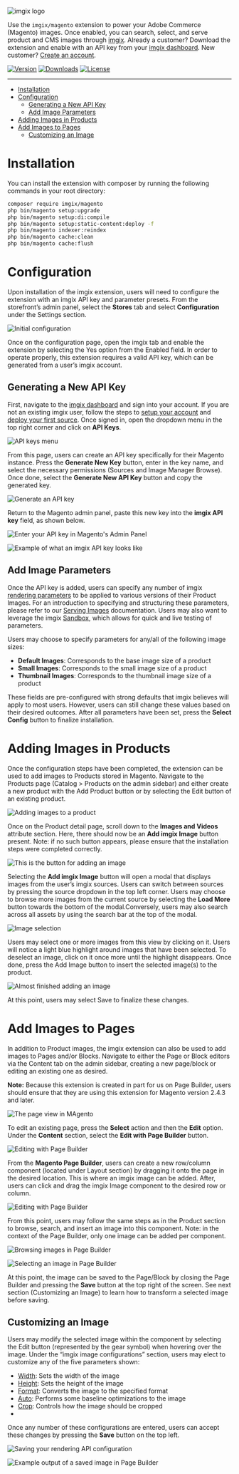 <!-- ix-docs-ignore -->
![imgix logo](https://assets.imgix.net/sdk-imgix-logo.svg)

Use the `imgix/magento` extension to power your Adobe Commerce (Magento) images. Once enabled, you can search, select, and serve product and CMS images through [imgix](https://www.imgix.com/). Already a customer? Download the extension and enable with an API key from your [imgix dashboard](https://dashboard.imgix.com/api-keys). New customer? [Create an account](https://dashboard.imgix.com/sign-up).

[![Version](https://img.shields.io/packagist/v/imgix/magento.svg)](https://packagist.org/packages/imgix/magento)
[![Downloads](https://img.shields.io/packagist/dt/imgix/magento)](https://packagist.org/packages/imgix/magento)
[![License](https://img.shields.io/github/license/imgix/magento)](https://github.com/imgix/magento/blob/main/LICENSE)

---
<!-- /ix-docs-ignore -->

<!-- NB: Run `npx markdown-toc README.md --maxdepth 4 | sed -e 's/[[:space:]]\{2\}/    /g'` to generate TOC, and copy the result from the terminal to replace the TOC below :) -->

<!-- prettier-ignore-start -->

<!-- toc -->

- [Installation](#installation)
- [Configuration](#configuration)
  - [Generating a New API Key](#generating-a-new-api-key)
  - [Add Image Parameters](#add-image-parameters)
- [Adding Images in Products](#adding-images-in-products)
- [Add Images to Pages](#add-images-to-pages)
  - [Customizing an Image](#customizing-an-image)

<!-- tocstop -->

<!-- prettier-ignore-end -->

# Installation

You can install the extension with composer by running the following commands in your root directory:

```bash
composer require imgix/magento
php bin/magento setup:upgrade
php bin/magento setup:di:compile
php bin/magento setup:static-content:deploy -f
php bin/magento indexer:reindex
php bin/magento cache:clean
php bin/magento cache:flush
```

# Configuration

Upon installation of the imgix extension, users will need to configure the extension with an imgix API key and parameter presets. From the storefront’s admin panel, select the **Stores** tab and select **Configuration** under the Settings section. 

![Initial configuration](https://assets.imgix.net/sdk/magento/01-configuration.png?pad=40&w=1520&mask-bg=E8F0F4&mask=corners&corner-radius=12&bg=E8F0F4&auto=compress,format)

Once on the configuration page, open the imgix tab and enable the extension by selecting the Yes option from the Enabled field. In order to operate properly, this extension requires a valid API key, which can be generated from a user’s imgix account.

## Generating a New API Key

First, navigate to the [imgix dashboard](https://dashboard.imgix.com/api-keys) and sign into your account. If you are not an existing imgix user, follow the steps to [setup your account](https://dashboard.imgix.com/sign-up) and [deploy your first source](https://docs.imgix.com/setup/quick-start). Once signed in, open the dropdown menu in the top right corner and click on **API Keys**. 

![API keys menu](https://assets.imgix.net/sdk/magento/02-api_key.png?pad=40&w=1520&mask-bg=E8F0F4&mask=corners&corner-radius=12&bg=E8F0F4&auto=compress,format)

From this page, users can create an API key specifically for their Magento instance. Press the **Generate New Key** button, enter in the key name, and select the necessary permissions (Sources and Image Manager Browse). Once done, select the **Generate New API Key** button and copy the generated key.

![Generate an API key](https://assets.imgix.net/sdk/magento/03-generate_api_key.png?pad=40&w=1520&mask-bg=E8F0F4&mask=corners&corner-radius=12&bg=E8F0F4&auto=compress,format)

Return to the Magento admin panel, paste this new key into the **imgix API key** field, as shown below.

![Enter your API key in Magento's Admin Panel](https://assets.imgix.net/sdk/magento/05-api_key_example.png?pad=40&w=1520&mask-bg=E8F0F4&mask=corners&corner-radius=12&bg=E8F0F4&auto=compress,format)

![Example of what an imgix API key looks like](https://assets.imgix.net/sdk/magento/04-enter_api_key.png?pad=40&w=1520&mask-bg=E8F0F4&mask=corners&corner-radius=12&bg=E8F0F4&auto=compress,format)

## Add Image Parameters

Once the API key is added, users can specify any number of imgix [rendering parameters](https://docs.imgix.com/apis/rendering) to be applied to various versions of their Product Images. For an introduction to specifying and structuring these parameters, please refer to our [Serving Images](https://docs.imgix.com/setup/serving-assets#applying-parameters) documentation. Users may also want to leverage the imgix [Sandbox](https://sandbox.imgix.com/create), which allows for quick and live testing of parameters.

Users may choose to specify parameters for any/all of the following image sizes:

- **Default Images**: Corresponds to the base image size of a product
- **Small Images**: Corresponds to the small image size of a product
- **Thumbnail Images**: Corresponds to the thumbnail image size of a product

These fields are pre-configured with strong defaults that imgix believes will apply to most users. However, users can still change these values based on their desired outcomes. After all parameters have been set, press the **Select Config** button to finalize installation.

# Adding Images in Products

Once the configuration steps have been completed, the extension can be used to add images to Products stored in Magento. Navigate to the Products page (Catalog > Products on the admin sidebar) and either create a new product with the Add Product button or by selecting the Edit button of an existing product.

![Adding images to a product](https://assets.imgix.net/sdk/magento/06-adding_images.png?pad=40&w=1520&mask-bg=E8F0F4&mask=corners&corner-radius=12&bg=E8F0F4&auto=compress,format)

Once on the Product detail page, scroll down to the **Images and Videos** attribute section. Here, there should now be an **Add imgix Image** button present. Note: if no such button appears, please ensure that the installation steps were completed correctly.

![This is the button for adding an image](https://assets.imgix.net/sdk/magento/07-add_image_button.png?pad=40&w=1520&mask-bg=E8F0F4&mask=corners&corner-radius=12&bg=E8F0F4&auto=compress,format)

Selecting the **Add imgix Image** button will open a modal that displays images from the user’s imgix sources. Users can switch between sources by pressing the source dropdown in the top left corner. Users may choose to browse more images from the current source by selecting the **Load More** button towards the bottom of the modal.Conversely, users may also search across all assets by using the search bar at the top of the modal.

![Image selection](https://assets.imgix.net/sdk/magento/08-image_selection.png?pad=40&w=1520&mask-bg=E8F0F4&mask=corners&corner-radius=12&bg=E8F0F4&auto=compress,format)

Users may select one or more images from this view by clicking on it. Users will notice a light blue highlight around images that have been selected. To deselect an image, click on it once more until the highlight disappears. Once done, press the Add Image button to insert the selected image(s) to the product. 

![Almost finished adding an image](https://assets.imgix.net/sdk/magento/09-image_added.png?pad=40&w=1520&mask-bg=E8F0F4&mask=corners&corner-radius=12&bg=E8F0F4&auto=compress,format)

At this point, users may select Save to finalize these changes.

# Add Images to Pages

In addition to Product images, the imgix extension can also be used to add images to Pages and/or Blocks. Navigate to either the Page or Block editors via the Content tab on the admin sidebar, creating a new page/block or editing an existing one as desired.

**Note:** Because this extension is created in part for us on Page Builder, users should ensure that they are using this extension for Magento version 2.4.3 and later.

![The page view in MAgento](https://assets.imgix.net/sdk/magento/09-image_added.png?pad=40&w=1520&mask-bg=E8F0F4&mask=corners&corner-radius=12&bg=E8F0F4&auto=compress,format)

To edit an existing page, press the **Select** action and then the **Edit** option. Under the **Content** section, select the **Edit with Page Builder** button. 

![Editing with Page Builder](https://assets.imgix.net/sdk/magento/11-edit_page.png?pad=40&w=1520&mask-bg=E8F0F4&mask=corners&corner-radius=12&bg=E8F0F4&auto=compress,format)

From the **Magento Page Builder**, users can create a new row/column component (located under Layout section) by dragging it onto the page in the desired location. This is where an imgix image can be added. After, users can click and drag the imgix Image component to the desired row or column.

![Editing with Page Builder](https://assets.imgix.net/sdk/magento/12-editing_page_builder.png?pad=40&w=1520&mask-bg=E8F0F4&mask=corners&corner-radius=12&bg=E8F0F4&auto=compress,format)

From this point, users may follow the same steps as in the Product section to browse, search, and insert an image into this component. Note: in the context of the Page Builder, only one image can be added per component.

![Browsing images in Page Builder](https://assets.imgix.net/sdk/magento/13-browsing_images.png?pad=40&w=1520&mask-bg=E8F0F4&mask=corners&corner-radius=12&bg=E8F0F4&auto=compress,format)

![Selecting an image in Page Builder](https://assets.imgix.net/sdk/magento/14-selecting_an_image_in_page_builder.png?pad=40&w=1520&mask-bg=E8F0F4&mask=corners&corner-radius=12&bg=E8F0F4&auto=compress,format)

At this point, the image can be saved to the Page/Block by closing the Page Builder and pressing the **Save** button at the top right of the screen. See next section (Customizing an Image) to learn how to transform a selected image before saving.

## Customizing an Image

Users may modify the selected image within the component by selecting the Edit button (represented by the gear symbol) when hovering over the image. Under the “imgix image configurations” section, users may elect to customize any of the five parameters shown:

- [Width](https://docs.imgix.com/apis/rendering/size/w): Sets the width of the image
- [Height](https://docs.imgix.com/apis/rendering/size/h): Sets the height of the image
- [Format](https://docs.imgix.com/apis/rendering/format/fm): Converts the image to the specified format
- [Auto](https://docs.imgix.com/apis/rendering/auto/auto): Performs some baseline optimizations to the image
- [Crop](https://docs.imgix.com/apis/rendering/size/crop): Controls how the image should be cropped
- 
Once any number of these configurations are entered, users can accept these changes by pressing the **Save** button on the top left.

![Saving your rendering API configuration](https://assets.imgix.net/sdk/magento/15-saving_configuration.png?pad=40&w=1520&mask-bg=E8F0F4&mask=corners&corner-radius=12&bg=E8F0F4&auto=compress,format)

![Example output of a saved image in Page Builder](https://assets.imgix.net/sdk/magento/16-page_builder_saved_example.png?pad=40&w=1520&mask-bg=E8F0F4&mask=corners&corner-radius=12&bg=E8F0F4&auto=compress,format)
